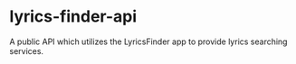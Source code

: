 # lyrics-finder-api
A public API which utilizes the LyricsFinder app to provide lyrics searching services. 
